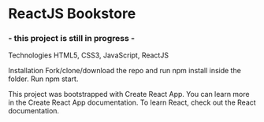 # ReactJS Bookstore

### - this project is still in progress -

Technologies
HTML5, CSS3, JavaScript, ReactJS

Installation
Fork/clone/download the repo and run npm install inside the folder.
Run npm start.

This project was bootstrapped with Create React App. 
You can learn more in the Create React App documentation. 
To learn React, check out the React documentation.
